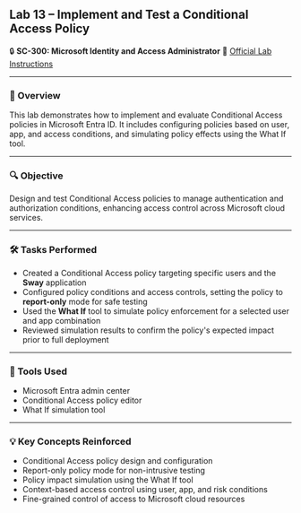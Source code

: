 ## Lab 13 – Implement and Test a Conditional Access Policy

🔒 **SC-300: Microsoft Identity and Access Administrator**
📄 [Official Lab Instructions](https://microsoftlearning.github.io/SC-300-Identity-and-Access-Administrator/Instructions/Labs/Lab_13_ImplementAndTestAConditionalAccessPolicy.html)

---

### 🧽 Overview

This lab demonstrates how to implement and evaluate Conditional Access policies in Microsoft Entra ID. It includes configuring policies based on user, app, and access conditions, and simulating policy effects using the What If tool.

---

### 🔍 Objective

Design and test Conditional Access policies to manage authentication and authorization conditions, enhancing access control across Microsoft cloud services.

---

### 🛠️ Tasks Performed

* Created a Conditional Access policy targeting specific users and the **Sway** application
* Configured policy conditions and access controls, setting the policy to **report-only** mode for safe testing
* Used the **What If** tool to simulate policy enforcement for a selected user and app combination
* Reviewed simulation results to confirm the policy's expected impact prior to full deployment

---

### 🧪 Tools Used

* Microsoft Entra admin center
* Conditional Access policy editor
* What If simulation tool

---

### 💡 Key Concepts Reinforced

* Conditional Access policy design and configuration
* Report-only policy mode for non-intrusive testing
* Policy impact simulation using the What If tool
* Context-based access control using user, app, and risk conditions
* Fine-grained control of access to Microsoft cloud resources

